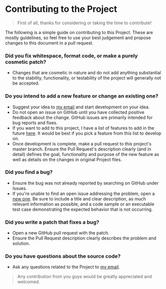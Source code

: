 

# Contributing to the Project

> First of all, thanks for considering or taking the time to contribute!

The following is a simple guide on contributing to this Project. These are mostly guidelines, so feel free to use your best judgement and propose changes to this document in a pull request.

### Did you fix whitespace, format code, or make a purely cosmetic patch?

- Changes that are cosmetic in nature and do not add anything substantial to the stability, functionality, or testability of the project will generally not be accepted.

### Do you intend to add a new feature or change an existing one?

- Suggest your idea to [my email](mailto:sarinalexander02@gmail.com) and start development on your idea.
- Do not open an issue on GitHub until you have collected positive feedback about the change. GitHub issues are primarily intended for bug reports and fixes.
- If you want to add to this project, I have a list of features to add in the future [here](README.md#future-improvements). It would be best if you pick a feature from this list to develop on.
- Once development is complete, make a pull request to this project's master branch. Ensure the Pull Request's description clearly (and in detail) defines the goal, functionality and purpose of the new feature as well as details on the changes in original Project files.

### Did you find a bug?

- Ensure the bug was not already reported by searching on GitHub under Issues.
- If you're unable to find an open issue addressing the problem, open a [new one](https://github.com/msaad1999/PHP-Login-System/issues/new). Be sure to include a title and clear description, as much relevant information as possible, and a code sample or an executable test case demonstrating the expected behavior that is not occurring.

### Did you write a patch that fixes a bug?

- Open a new GitHub pull request with the patch.
- Ensure the Pull Request description clearly describes the problem and solution.

### Do you have questions about the source code?

- Ask any questions related to the Project to [my email](mailto:sarinalexander02@gmail.com).


> Any contribution from you guys would be greatly appreciated and welcomed.
